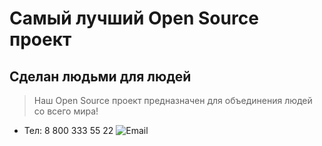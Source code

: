 # Самый лучший Open Source проект

## Сделан людьми для людей

> Наш Open Source проект предназначен для объединения людей со всего мира!

* Тел: 8 800 333 55 22
![Email](support@test.ru)
